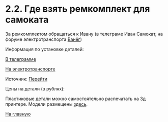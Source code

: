 # 2.2. Где взять ремкомплект для самоката

За ремкомплектом обращаться к Ивану (в телеграме Иван Самокат, на форуме электротранспорта [Ванёг](https://electrotransport.ru/ussr/index.php?action=profile;u=59710))

Информация по установке деталей:

[В телеграмме](https://t.me/Ninebot_ES/7583)

[На электротранспорте](https://electrotransport.ru/ussr/index.php?topic=48865.msg1310745#msg1310745)

Источник: [Перейти](https://electrotransport.ru/ussr/index.php?topic=48865.msg1322371#msg1322371)

Цены на детали (в рублях):

Пластиковые детали можно самостоятельно распечатать на 3д принтере. Модели размещены [здесь](7._STL_модели_для_3d-принтера/README.md).

[На главную](../README.md)